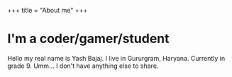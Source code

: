 +++
title = "About me"
+++
# I'm a coder/gamer/student
Hello my real name is Yash Bajaj. I live in Gururgram, Haryana. Currently in grade 9. Umm... I don't have anything else to share.
